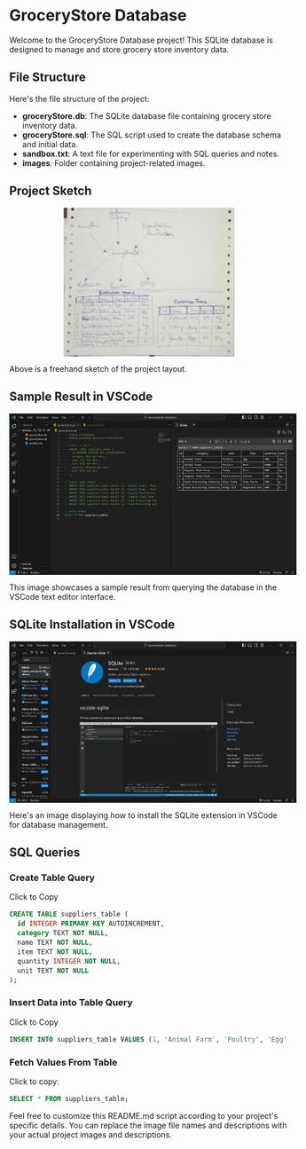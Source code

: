 # GroceryStore Database

Welcome to the GroceryStore Database project! This SQLite database is designed to manage and store grocery store inventory data.

## File Structure

Here's the file structure of the project:

- **groceryStore.db**: The SQLite database file containing grocery store inventory data.
- **groceryStore.sql**: The SQL script used to create the database schema and initial data.
- **sandbox.txt**: A text file for experimenting with SQL queries and notes.
- **images**: Folder containing project-related images.

## Project Sketch

<div style="margin: 0 auto; width: 32vw; aspect-ratio: 2/1; display: grid; place-items: center;">
    <img src='./images/sketch.jpg' width='100%' alt='image'>
</div>

Above is a freehand sketch of the project layout.

## Sample Result in VSCode

<div style="margin: 0 auto; width: 54vw; aspect-ratio: 2/1; display: grid; place-items: center;">
    <img src='./images/ide.png' width='100%' alt='image'>
</div>

This image showcases a sample result from querying the database in the VSCode text editor interface.

## SQLite Installation in VSCode

<div style="margin: 0 auto; width: 54vw; aspect-ratio: 2/1; display: grid; place-items: center;">
    <img src='./images/sqlite_extention.PNG' width='100%' alt='image'>
</div>

Here's an image displaying how to install the SQLite extension in VSCode for database management.

## SQL Queries

### Create Table Query
Click to Copy

```sql
CREATE TABLE suppliers_table (
  id INTEGER PRIMARY KEY AUTOINCREMENT,
  category TEXT NOT NULL,
  name TEXT NOT NULL,
  item TEXT NOT NULL,
  quantity INTEGER NOT NULL,
  unit TEXT NOT NULL
);
```

### Insert Data into Table Query
Click to Copy
```sql
INSERT INTO suppliers_table VALUES (1, 'Animal Farm', 'Poultry', 'Egg', 300, 'qty');

```

### Fetch Values From Table
Click to copy:
```sql
SELECT * FROM suppliers_table;
```

Feel free to customize this README.md script according to your project's specific details. You can replace the image file names and descriptions with your actual project images and descriptions.